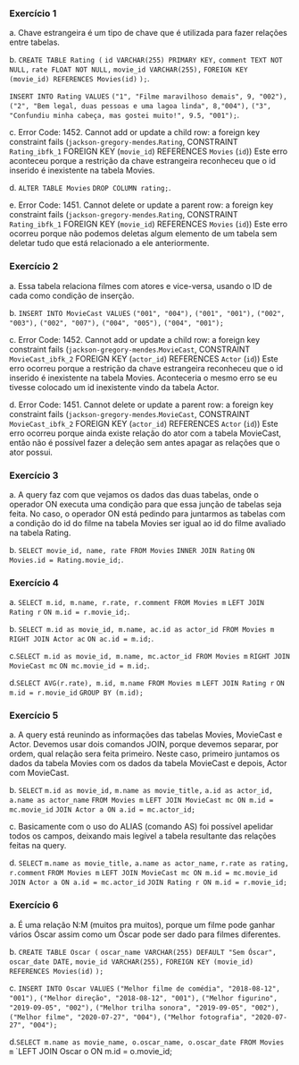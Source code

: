 ### Exercício 1
a. Chave estrangeira é um tipo de chave que é utilizada para fazer relações entre tabelas.

b. `CREATE TABLE Rating (`
`id VARCHAR(255) PRIMARY KEY,`
`comment TEXT NOT NULL,`
`rate FLOAT NOT NULL,`
`movie_id VARCHAR(255),`
`FOREIGN KEY (movie_id) REFERENCES Movies(id)`
`);`.

`INSERT INTO Rating VALUES`
`("1", "Filme maravilhoso demais", 9, "002"),`
`("2", "Bem legal, duas pessoas e uma lagoa linda", 8,"004"),`
`("3", "Confundiu minha cabeça, mas gostei muito!", 9.5, "001");`.

c. Error Code: 1452. Cannot add or update a child row: a foreign key constraint fails (`jackson-gregory-mendes`.`Rating`, CONSTRAINT `Rating_ibfk_1` FOREIGN KEY (`movie_id`) REFERENCES `Movies` (`id`))
Este erro aconteceu porque a restrição da chave estrangeira reconheceu que o id inserido é inexistente na tabela Movies.

d. `ALTER TABLE Movies`
`DROP COLUMN rating;`.

e. Error Code: 1451. Cannot delete or update a parent row: a foreign key constraint fails (`jackson-gregory-mendes`.`Rating`, CONSTRAINT `Rating_ibfk_1` FOREIGN KEY (`movie_id`) REFERENCES `Movies` (`id`))
Este erro ocorreu porque não podemos deletas algum elemento de um tabela sem deletar tudo que está relacionado a ele anteriormente.

### Exercício 2
a. Essa tabela relaciona filmes com atores e vice-versa, usando o ID de cada como condição de inserção.

b. `INSERT INTO MovieCast VALUES`
`("001", "004"),`
`("001", "001"),`
`("002", "003"),`
`("002", "007"),`
`("004", "005"),`
`("004", "001");`

c. Error Code: 1452. Cannot add or update a child row: a foreign key constraint fails (`jackson-gregory-mendes`.`MovieCast`, CONSTRAINT `MovieCast_ibfk_2` FOREIGN KEY (`actor_id`) REFERENCES `Actor` (`id`))
Este erro ocorreu porque a restrição da chave estrangeira reconheceu que o id inserido é inexistente na tabela Movies.
Aconteceria o mesmo erro se eu tivesse colocado um id inexistente vindo da tabela Actor.

d. Error Code: 1451. Cannot delete or update a parent row: a foreign key constraint fails (`jackson-gregory-mendes`.`MovieCast`, CONSTRAINT `MovieCast_ibfk_2` FOREIGN KEY (`actor_id`) REFERENCES `Actor` (`id`))
Este erro ocorreu porque ainda existe relação do ator com a tabela MovieCast, então não é possível fazer a deleção sem antes apagar as relações que o ator possui.

### Exercício 3
a. A query faz com que vejamos os dados das duas tabelas, onde o operador ON executa uma condição para que essa junção de tabelas seja feita. No caso, o operador ON está pedindo para juntarmos as tabelas com a condição do id do filme na tabela Movies ser igual ao id do filme avaliado na tabela Rating.

b. `SELECT movie_id, name, rate FROM Movies`
`INNER JOIN Rating`
`ON Movies.id = Rating.movie_id;`.

### Exercício 4
a. `SELECT m.id, m.name, r.rate, r.comment FROM Movies m`
`LEFT JOIN Rating r`
`ON m.id = r.movie_id;`.

b. `SELECT m.id as movie_id, m.name, ac.id as actor_id FROM Movies m`
`RIGHT JOIN Actor ac`
`ON ac.id = m.id;`.

c.`SELECT m.id as movie_id, m.name, mc.actor_id FROM Movies m`
`RIGHT JOIN MovieCast mc`
`ON mc.movie_id = m.id;`.

d.`SELECT AVG(r.rate), m.id, m.name FROM Movies m`
`LEFT JOIN Rating r`
`ON m.id = r.movie_id`
`GROUP BY (m.id);`

### Exercício 5
a. A query está reunindo as informações das tabelas Movies, MovieCast e Actor. Devemos usar dois comandos JOIN, porque devemos separar, por ordem, qual relação sera feita primeiro. Neste caso, primeiro juntamos os dados da tabela Movies com os dados da tabela MovieCast e depois, Actor com MovieCast.

b. `SELECT`
	`m.id as movie_id,`
    `m.name as movie_title,`
    `a.id as actor_id,`
    `a.name as actor_name`
`FROM Movies m`
`LEFT JOIN MovieCast mc ON m.id = mc.movie_id`
`JOIN Actor a ON a.id = mc.actor_id;`

c. Basicamente com o uso do ALIAS (comando AS) foi possível apelidar todos os campos, deixando mais legível a tabela resultante das relações feitas na query.

d. `SELECT`
	`m.name as movie_title,`
    `a.name as actor_name,`
   `r.rate as rating,`
    `r.comment`
`FROM Movies m`
`LEFT JOIN MovieCast mc ON m.id = mc.movie_id`
`JOIN Actor a ON a.id = mc.actor_id`
`JOIN Rating r ON m.id = r.movie_id;`

### Exercício 6
a. É uma relação N:M (muitos pra muitos), porque um filme pode ganhar vários Óscar assim como um Óscar pode ser dado para filmes diferentes.

b. `CREATE TABLE Oscar (`
`oscar_name VARCHAR(255) DEFAULT "Sem Óscar",`
`oscar_date DATE,`
`movie_id VARCHAR(255),`
`FOREIGN KEY (movie_id) REFERENCES Movies(id)`
`);`

c. `INSERT INTO Oscar VALUES`
`("Melhor filme de comédia", "2018-08-12", "001"),`
`("Melhor direção", "2018-08-12", "001"),`
`("Melhor figurino", "2019-09-05", "002"),`
`("Melhor trilha sonora", "2019-09-05", "002"),`
`("Melhor filme", "2020-07-27", "004"),`
`("Melhor fotografia", "2020-07-27", "004");`

d.`SELECT m.name as movie_name, o.oscar_name, o.oscar_date FROM Movies m`
`LEFT JOIN Oscar o ON m.id = o.movie_id;
